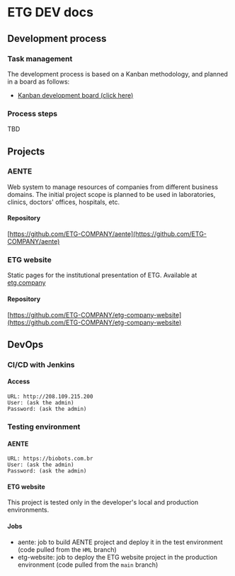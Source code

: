 # ETG DEV docs

## Development process

### Task management

The development process is based on a Kanban methodology, and planned in a board as follows:

* [Kanban development board (click here)](https://github.com/orgs/ETG-COMPANY/projects/1/views/1)

### Process steps

TBD

## Projects

### AENTE

Web system to manage resources of companies from different business domains. The initial project scope is planned to be used in laboratories, clinics, doctors' offices, hospitals, etc.

#### Repository

[https://github.com/ETG-COMPANY/aente](https://github.com/ETG-COMPANY/aente)

### ETG website

Static pages for the institutional presentation of ETG. Available at [etg.company](https://etg.company)

#### Repository

[https://github.com/ETG-COMPANY/etg-company-website](https://github.com/ETG-COMPANY/etg-company-website)

## DevOps

### CI/CD with Jenkins

#### Access
```
URL: http://208.109.215.200
User: (ask the admin)
Password: (ask the admin)
```

### Testing environment

#### AENTE

```
URL: https://biobots.com.br
User: (ask the admin)
Password: (ask the admin)
```

#### ETG website

This project is tested only in the developer's local and production environments.

#### Jobs

* aente: job to build AENTE project and deploy it in the test environment (code pulled from the `HML` branch)
* etg-website: job to deploy the ETG website project in the production environment (code pulled from the `main` branch)
